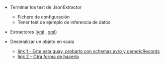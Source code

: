 * Terminar los test de JsonExtractor
    * Fichero de configuración
    * Tener test de ejemplo de inferencia de datos

* Extractores ([yml](https://alvinalexander.com/scala/how-to-read-yaml-configuration-file-in-scala/)
  , [xml](https://alvinalexander.com/scala/how-to-load-xml-file-in-scala-load-open-read/))

* Deserializar un objeto en scala
    * [link 1 - Este esta guay, probarlo con schemas avro y genericRecords](https://gist.github.com/laughedelic/634f1a1e5333d58085603fcff317f6b4)
    * [link 2 - Otra forma de hacerlo](https://alvinalexander.com/scala/how-to-use-serialization-in-scala-serializable-trait/)